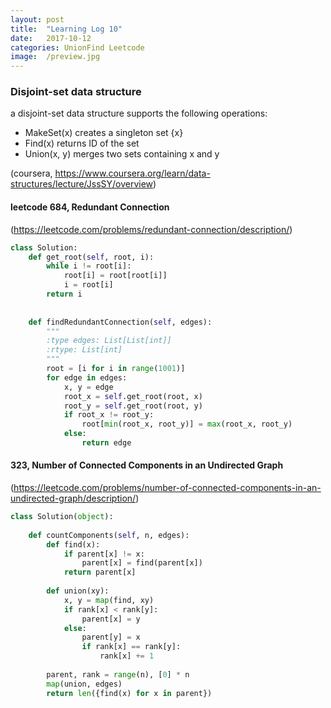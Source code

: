 ```yaml
---
layout: post
title:  "Learning Log 10"
date:   2017-10-12
categories: UnionFind Leetcode
image:  /preview.jpg
---
```


### Disjoint-set data structure 

a disjoint-set data structure supports the following operations:

- MakeSet(x) creates a singleton set {x}
- Find(x) returns ID of the set
- Union(x, y) merges two sets containing x and y

(coursera, https://www.coursera.org/learn/data-structures/lecture/JssSY/overview)

#### leetcode 684, Redundant Connection

(https://leetcode.com/problems/redundant-connection/description/)

```python 
class Solution:
    def get_root(self, root, i):
        while i != root[i]:
            root[i] = root[root[i]]
            i = root[i]
        return i
    
    
    def findRedundantConnection(self, edges):
        """
        :type edges: List[List[int]]
        :rtype: List[int]
        """
        root = [i for i in range(1001)]
        for edge in edges:
            x, y = edge
            root_x = self.get_root(root, x)
            root_y = self.get_root(root, y)
            if root_x != root_y:
                root[min(root_x, root_y)] = max(root_x, root_y)
            else:
                return edge
```

#### 323, Number of Connected Components in an Undirected Graph

(https://leetcode.com/problems/number-of-connected-components-in-an-undirected-graph/description/)

```python
class Solution(object):
        
    def countComponents(self, n, edges):
        def find(x):
            if parent[x] != x:
                parent[x] = find(parent[x])
            return parent[x]
            
        def union(xy):
            x, y = map(find, xy)
            if rank[x] < rank[y]:
                parent[x] = y
            else:
                parent[y] = x
                if rank[x] == rank[y]:
                    rank[x] += 1
        
        parent, rank = range(n), [0] * n
        map(union, edges)
        return len({find(x) for x in parent})
```
